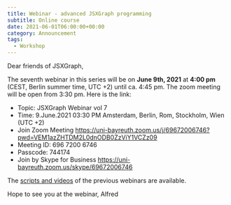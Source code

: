 ```yaml
---
title: Webinar - advanced JSXGraph programming
subtitle: Online course
date: 2021-06-01T06:00:00+00:00
category: Announcement
tags:
  - Workshop
---
```


Dear friends of JSXGraph,

The seventh webinar in this series will be on **June 9th, 2021** at **4:00 pm** (CEST, Berlin summer time, UTC +2)
until ca. 4:45 pm. The zoom meeting will be open from 3:30 pm.
Here is the link:

- Topic: JSXGraph Webinar vol 7
- Time: 9.June.2021 03:30 PM Amsterdam, Berlin, Rom, Stockholm, Wien (UTC +2)
- Join Zoom Meeting <https://uni-bayreuth.zoom.us/j/69672006746?pwd=VEM1azZHTDM2L0dnODB0ZzViY1VCZz09>
- Meeting ID: 696 7200 6746
- Passcode: 744174
- Join by Skype for Business <https://uni-bayreuth.zoom.us/skype/69672006746>

The [scripts and videos](/wp/docs) of the previous webinars are available.

Hope to see you at the webinar,
Alfred


